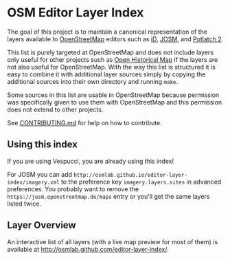 # OSM Editor Layer Index

The goal of this project is to maintain a canonical representation of the layers available to [OpenStreetMap](http://www.openstreetmap.org/) editors such as [iD](https://github.com/openstreetmap/iD), [JOSM](http://josm.openstreetmap.de/), and [Potlatch 2](https://github.com/systemed/potlatch2).

This list is purely targeted at OpenStreetMap and does not include layers only useful for other projects such as [Open Historical Map](http://www.openhistoricalmap.org/) if the layers are not also useful for OpenStreetMap. With the way this list is structured it is easy to combine it with additional layer sources simply by copying the additional sources into their own directory and running `make`.

Some sources in this list are usable in OpenStreetMap because permission was specifically given to use them with OpenStreetMap and this permission does not extend to other projects.

See [CONTRIBUTING.md](CONTRIBUTING.md) for help on how to contribute.

## Using this index

If you are using Vespucci, you are already using this index!

For JOSM you can add `http://osmlab.github.io/editor-layer-index/imagery.xml` to the preference key `imagery.layers.sites` in advanced preferences. You probably want to remove the `https://josm.openstreetmap.de/maps` entry or you'll get the same layers listed twice.

## Layer Overview

An interactive list of all layers (with a live map preview for most of them) is available at
http://osmlab.github.com/editor-layer-index/.
